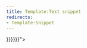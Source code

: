 ```yaml
---
title: Template:Text snippet
redirects:
- Template:Snippet
---
```


<div class="card text-snippet" data-audio="{{filepath:{<Audio src="{{{file|"/>}}}}}}">
<Audio src="{{{audio|{{{file|"/>}}}}}}
<div data-translate="true">$1</div>
</div>